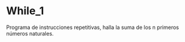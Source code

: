 # While_1
Programa de instrucciones repetitivas, halla la suma de los n primeros números naturales.
